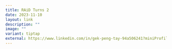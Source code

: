 ```yaml
---
title: RAiD Turns 2
date: 2023-11-10
layout: link
description: ""
image: ""
variant: tiptap
external: https://www.linkedin.com/in/gek-peng-tay-94a506241?miniProfileUrn=urn%3Ali%3Afsd_profile%3AACoAADwNucoBSs5vGLJbrPgBkSWRWNFtgnvRIro&lipi=urn%3Ali%3Apage%3Ad_flagship3_profile_view_base_recent_activity_content_view%3BuXTTG1S6Rc%2BuYi8iwXvdlA%3D%3D
---
```

